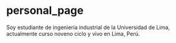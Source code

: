 # personal_page
Soy estudiante de ingeniería industrial de la Universidad de Lima, actualmente curso noveno ciclo y vivo en Lima, Perú.
